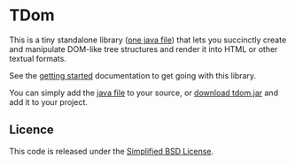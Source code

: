 # TDom

This is a tiny standalone library
([one java file](/kbsriram/tdom/blob/master/src/core/org/tdom/TDom.java))
that lets you succinctly create and manipulate DOM-like tree
structures and render it into HTML or other textual formats.

See the [getting started](http://kbsriram.github.com/tdom/ "Getting Started")
documentation to get going with this library.

You can simply add the [java file](/kbsriram/tdom/blob/master/src/core/org/tdom/TDom.java)
to your source, or
[download tdom.jar](/kbsriram/tdom/raw/master/bin/tdom.jar)
and add it to your project.

## Licence ##

This code is released under the
[Simplified BSD License](/kbsriram/tdom/blob/master/License.txt).
